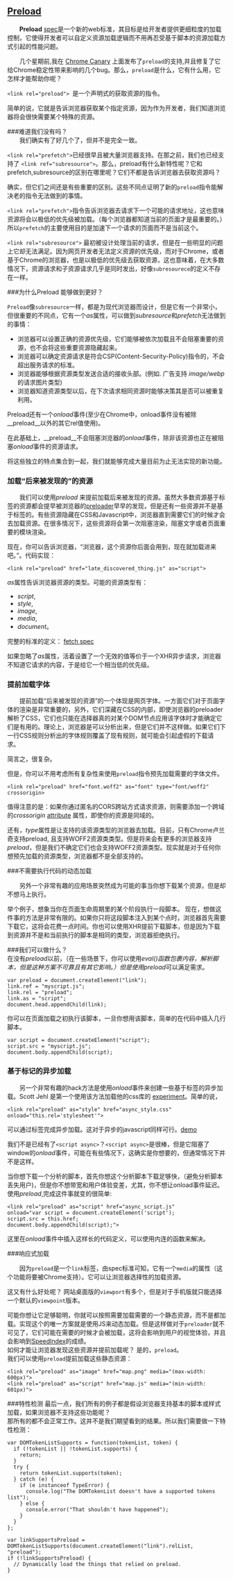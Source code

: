 ## [Preload](https://www.smashingmagazine.com/2016/02/preload-what-is-it-good-for/)

&emsp;&emsp;__Preload__ [spec](https://w3c.github.io/preload/)是一个新的web标准，其目标是给开发者提供更细粒度的加载控制，它使得开发者可以自定义资源加载逻辑而不用再忍受基于脚本的资源加载方式引起的性能问题。

&emsp;&emsp;几个星期前,我在 [Chrome Canary](https://www.google.com.tw/chrome/browser/canary.html) 上面发布了`preload`的支持,并且修复了它给Chrome稳定性带来影响的几个bug。那么，`preload`是什么，它有什么用，它怎样才能帮助你呢？ 

```<link rel="preload"> ```是一个声明式的获取资源的指令。

简单的说，它就是告诉浏览器获取某个指定资源，因为作为开发者，我们知道浏览器将会很快需要某个特殊的资源。

###难道我们没有吗？  
&emsp;&emsp;我们确实有了好几个了，但并不是完全一致。

`<link rel="prefetch">`已经很早且被大量浏览器支持。在那之前，我们也已经支持了
`<link ref="subresource">`。那么，preload有什么新特性呢？它和prefetch,subresource的区别在哪里呢？它们不都是告诉浏览器去获取资源吗？   

确实，但它们之间还是有些重要的区别。这些不同点证明了新的`preload`指令能解决老的指令无法做到的事情。

`<link rel="prefetch">`指令告诉浏览器去请求下一个可能的请求地址，这也意味资源将会以极低的优先级被加载。（每个浏览器都知道当前的页面才是最重要的。）所以`prefetch`的主要使用目的是加速下一个请求的页面而不是当前这个。

`<link rel="subresource">`
最初被设计处理当前的请求，但是在一些明显的问题上它却无法满足。因为网页开发者无法定义资源的优先级，而对于Chrome，或者基于Chrome的浏览器，也是以极低的优先级去获取资源，这也意味着，在大多数情况下，资源请求和子资源请求几乎是同时发出，好像`subresourece`的定义不存在一样。 


###为什么Preload 能够做到更好？   	
	
`Preload`像`subresource`一样，都是为现代浏览器而设计，但是它有一个非常小，但很重要的不同点，它有一个*as*属性，可以做到*subresource*和*prefetch*无法做到的事情： 
 
- 浏览器可以设置正确的资源优先级，它们能够被依次加载且不会阻塞重要的资源，也不会将这些重要资源隐藏起来。
- 浏览器可以确定资源请求是符合CSP(Content-Security-Policy)指令的，不会超出服务请求的标准。
- 浏览器能够根据资源类型发送合适的接收头部。(例如. 广告支持 *image/webp* 的请求图片类型)
- 浏览器知道资源类型以后，在下次请求相同资源时能够决策其是否可以被重复利用。

Preload还有一个*onload*事件(至少在Chrome中，onload事件没有被除__preload__以外的其它rel值使用)。

在此基础上，__preload__不会阻塞浏览器的*onload*事件，除非该资源也正在被阻塞*onload*事件的资源请求。  

将这些独立的特点集合到一起，我们就能够完成大量目前为止无法实现的新功能。  

### 加载“后来被发现的”的资源  

&emsp;&emsp;我们可以使用*preload* 来提前加载后来被发现的资源。虽然大多数资源基于标签的资源都会提早被浏览器的[preloader](http://calendar.perfplanet.com/2013/big-bad-preloader/)早早的发现，但是还有一些资源并不是基于标签的。有些资源隐藏在CSS和Javascript中，浏览器直到需要它们的时候才会去加载资源。在很多情况下，这些资源将会第一次阻塞渲染，阻塞文字或者页面重要的模块渲染。  

现在，你可以告诉浏览器，“浏览器，这个资源你后面会用到，现在就加载进来吧。”。代码实现：  

```
<link rel="preload" href="late_discovered_thing.js" as="script">
``` 
*as*属性告诉浏览器资源的类型。可能的资源类型有： 

- *script*,
- *style*,
- *image*,
- *media*,
- *document*。

完整的标准的定义： [fetch spec](https://fetch.spec.whatwg.org/#concept-request-destination)    

如果忽略了*as*属性，活着设置了一个无效的值等价于一个XHR异步请求，浏览器不知道它请求的内容，于是给它一个相当低的优先级。  

### 提前加载字体  

&emsp;&emsp;提前加载“后来被发现的资源”的一个体现是网页字体。一方面它们对于页面字体的渲染是非常重要的，另外，它们深藏在CSS的内部，即使浏览器的preloader解析了CSS，它们也只能在选择器真的对某个DOM节点应用该字体时才能确定它们是有用的。理论上，浏览器是可以分析出来，但是它们并不这样做。如果它们下一行CSS规则分析出的字体规则覆盖了现有规则，就可能会引起虚假的下载请求。

简言之，很复杂。  

但是，你可以不用考虑所有复杂性来使用`preload`指令预先加载需要的字体文件。

```
<link rel="preload" href="font.woff2" as="font" type="font/woff2" crossorigin>
```
值得注意的是：如果你通过匿名的CORS跨站方式请求资源，则需要添加一个跨域的*crossorigin* [attribute](https://github.com/w3c/preload/issues/32) 属性，即使你的资源是同域的。  

还有，*type*属性是让支持的该资源类型的浏览器去加载。目前，只有Chrome卢兰奇支持preload, 且支持WOFF2资源类类型。但是将来会有更多的浏览器支持*preload*，但是我们不确定它们也会支持WOFF2资源类型。现实就是对于任何你想预先加载的资源类型，浏览器都不是全部支持的。 

###不需要执行代码的动态加载 
 
&emsp;&emsp;另外一个非常有趣的应用场景突然成为可能的事当你想下载某个资源，但是却不想马上执行。

举个例子，想象当你在页面生命周期里的某个阶段执行一段脚本。
现在，想做这件事的方法是非常有限的。如果你只将这段脚本注入到某个点时，浏览器首先需要下载它，这将会花费一点时间。你也可以使用XHR提前下载脚本，但是因为下载到资源并不是和当前执行的脚本是相同的类型，浏览器拒绝执行。  

###我们可以做什么？   
在没有*preload*以前，（在一些场景下，你可以使用*eval()*函数包裹内容，解析脚本，但是这种方案不可靠且有其它影响。）但是使用*preload*可以满足需求。

```
var preload = document.createElement("link");
link.ref = "myscript.js";
link.rel = "preload";
link.as = "script";
document.head.appendChild(link);
```

你可以在页面加载之初执行该脚本，一旦你想用该脚本，简单的在代码中插入几行脚本。

```
var script = document.createElement("script");
script.src = "myscript.js";
document.body.appendChild(script);
``` 

### 基于标记的异步加载  

&emsp;&emsp;另一个非常有趣的hack方法是使用*onload*事件来创建一些基于标签的异步加载。Scott Jehl 是第一个使用该方法加载他的css库的 [experiment](https://github.com/filamentgroup/loadCSS/issues/59)。简单的说，

```
<link rel="preload" as="style" href="async_style.css" onload="this.rel='stylesheet'">
```
可以通过标签完成异步加载。这对于异步的javascript同样可行。[demo](http://filamentgroup.github.io/loadCSS/test/preload.html)

我们不是已经有了`<script async>`？`<script async>`是很棒，但是它阻塞了window的*onload*事件，可能在有些情况下，这确实是你想要的，但通常情况下并不是这样。

当你想下载一个分析的脚本，首先你想这个分析脚本下载足够快，（避免分析脚本丢失用户)，但是你不想带宽和用户体验变差，尤其，你不想让onload事件延迟。使用*preload*,完成这件事就变的很简单:

```
<link rel="preload" as="script" href="async_script.js"
onload="var script = document.createElement('script');
script.src = this.href;
document.body.appendChild(script);">
```
这里在*onload*事件中插入这样长的代码定义，可以使用内连的函数来解决。

###响应式加载  

&emsp;&emsp;因为`preload`是一个`link`标签，由spec标准可知，它有一个`media`的属性（这个功能将要被Chrome支持）。它可以让浏览器选择性的加载资源。 
 
这又有什么好处呢？ 网站桌面版的`viewport`有多个，但是对于手机版就只能选择一个默认的`viewpoint`版本。

可能你想让它足够聪明，你就可以按照需要加载需要的一个静态资源，而不是都加载。实现这个的唯一方案就是使用JS来动态加载。但是这样做对于`preloader`就不可见了，它们可能在需要的时候才会被加载，这将会影响到用户的视觉体验，并且会影响到[SpeedIndex](https://sites.google.com/a/webpagetest.org/docs/using-webpagetest/metrics/speed-index)的成绩。  
如何才能让浏览器发现这些资源并提前加载呢？ 是的，`preload`。  
我们可以使用`preload`提前加载这些静态资源：

```
<link rel="preload" as="image" href="map.png" media="(max-width: 600px)">
<link rel="preload" as="script" href="map.js" media="(min-width: 601px)">
```

###特性检测
最后一点，我们所有的例子都是假设浏览器支持基本的脚本或样式加载，如果浏览器不支持这些功能呢？  
那所有的都不会正常工作。这并不是我们期望看到的结果。所以我们需要做一下特性检测：

```
var DOMTokenListSupports = function(tokenList, token) {
  if (!tokenList || !tokenList.supports) {
    return;
  }
  try {
    return tokenList.supports(token);
  } catch (e) {
    if (e instanceof TypeError) {
      console.log("The DOMTokenList doesn't have a supported tokens list");
    } else {
      console.error("That shouldn't have happened");
    }
  }
};

var linkSupportsPreload = DOMTokenListSupports(document.createElement("link").relList, "preload");
if (!linkSupportsPreload) {
  // Dynamically load the things that relied on preload.
}
```
